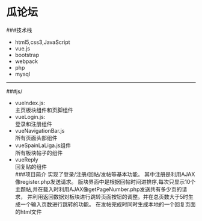 # 瓜论坛
###技术栈
- html5,css3,JavaScript  
- vue.js  
- bootstrap  
- webpack  
- php  
- mysql  
***
###js/
- vueIndex.js:  
主页板块组件和页脚组件  
- vueLogin.js:  
登录和注册组件
- vueNavigationBar.js  
所有页面头部组件
- vueSpainLaLiga.js组件  
所有板块帖子的组件
- vueReply  
回复贴的组件  
###项目简介
实现了登录/注册/回帖/发帖等基本功能。
其中注册是利用AJAX像register.php发送请求。
版块界面中是根据回帖时间进排序,每次只显示10个主题帖,并在载入时利用AJAX像getPageNumber.php发送共有多少页的请求，
并利用返回数据对板块进行跳转页面按钮的调整。并在总页数大于5时生成一个输入页数进行跳转的功能。
在发帖完成时同时生成本地的一个回复页面的html文件

